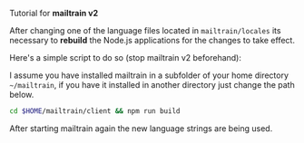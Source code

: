 Tutorial for **mailtrain v2**

After changing one of the language files located in `mailtrain/locales` its necessary to **rebuild** the Node.js applications for the changes to take effect.

Here's a simple script to do so (stop mailtrain v2 beforehand):

I assume you have installed mailtrain in a subfolder of your home directory `~/mailtrain`, if you have it installed in another directory just change the path below.

```bash
cd $HOME/mailtrain/client && npm run build
```

After starting mailtrain again the new language strings are being used.